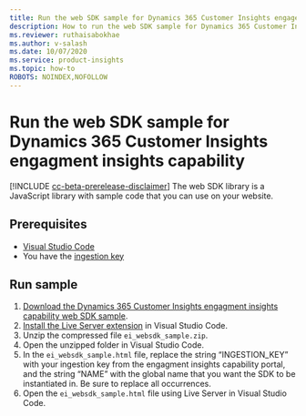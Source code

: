 ```yaml
---
title: Run the web SDK sample for Dynamics 365 Customer Insights engagement insights capability
description: How to run the web SDK sample for Dynamics 365 Customer Insights engagement insights capability
ms.reviewer: ruthaisabokhae
ms.author: v-salash
ms.date: 10/07/2020
ms.service: product-insights
ms.topic: how-to
ROBOTS: NOINDEX,NOFOLLOW
---
```


# Run the web SDK sample for Dynamics 365 Customer Insights engagment insights capability

[!INCLUDE [cc-beta-prerelease-disclaimer]( ../includes/cc-beta-prerelease-disclaimer.md)]
The web SDK library is a JavaScript library with sample code that you can use on your website.
## Prerequisites

- [Visual Studio Code](https://code.visualstudio.com/)
- You have the [ingestion key](get-started-websdk.md)

## Run sample

1. [Download the Dynamics 365 Customer Insights engagment insights capability web SDK sample](https://download.microsoft.com/download/f/e/c/fec76936-6440-414d-b75a-7be644f82892/pi_websdk_sample.zip).
2. [Install the Live Server extension](https://marketplace.visualstudio.com/items?itemName=ritwickdey.LiveServer) in Visual Studio Code.
3. Unzip the compressed file `ei_websdk_sample.zip`.
4. Open the unzipped folder in Visual Studio Code.
5. In the `ei_websdk_sample.html` file, replace the string “INGESTION_KEY” with your ingestion key from the engagment insights capability portal, and the string “NAME” with the global name that you want the SDK to be instantiated in. Be sure to replace all occurrences.
6. Open the `ei_websdk_sample.html` file using Live Server in Visual Studio Code.
